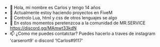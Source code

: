 - 👋 Hola, mi nombre es Carlos y tengo 14 años
- 👀 Actualmente estoy haciendo proyectos en FiveM
- 🌱 Controlo Lua, html y css de otros lenguajes se algo 
- 💞️ En estos momentos peretenzcoa a la comunidad de MR.SERVICE https://discord.gg/MAmwt33kdN
- 📫 ¿Como me puedes contatctar? Puedes hacerlo a traves de instagram 'carserort9' o discord '!Carlos#9117'

<!---
carseror/carseror is a ✨ special ✨ repository because its `README.md` (this file) appears on your GitHub profile.
You can click the Preview link to take a look at your changes.
--->
